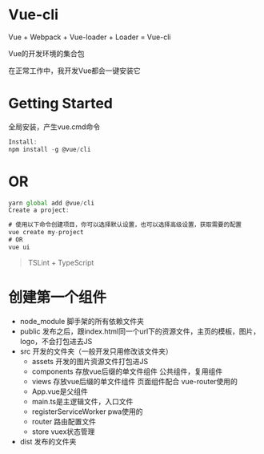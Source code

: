 # Vue-cli

Vue + Webpack + Vue-loader + Loader = Vue-cli

Vue的开发环境的集合包

在正常工作中，我开发Vue都会一键安装它

# Getting Started

全局安装，产生vue.cmd命令
```js
Install:
npm install -g @vue/cli
```
# OR
```js
yarn global add @vue/cli
Create a project:

# 使用以下命令创建项目，你可以选择默认设置，也可以选择高级设置，获取需要的配置
vue create my-project
# OR
vue ui
```

> TSLint + TypeScript

# 创建第一个组件

- node_module 脚手架的所有依赖文件夹
- public 发布之后，跟index.html同一个url下的资源文件，主页的模板，图片，logo，不会打包进去JS
- src 开发的文件夹（一般开发只用修改该文件夹）
    - assets 开发的图片资源文件打包进JS
    - components 存放vue后缀的单文件组件 公共组件，复用组件
    - views 存放vue后缀的单文件组件 页面组件配合 vue-router使用的
    - App.vue是父组件
    - main.ts是主逻辑文件，入口文件
    - registerServiceWorker pwa使用的
    - router 路由配置文件
    - store vuex状态管理
- dist 发布的文件夹